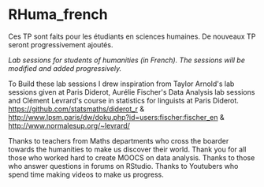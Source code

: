 # RHuma_french

Ces TP sont faits pour les étudiants en sciences humaines. De nouveaux TP seront progressivement ajoutés.


*Lab sessions for students of humanities (in French). The sessions will be modified and added progressively.*

To Build these lab sessions I drew inspiration from Taylor Arnold's lab sessions given at Paris Diderot, Aurélie Fischer's Data Analysis lab sessions and Clément Levrard's course in statistics for linguists at Paris Diderot.
https://github.com/statsmaths/diderot_r  & http://www.lpsm.paris/dw/doku.php?id=users:fischer:fischer_en & http://www.normalesup.org/~levrard/


Thanks to teachers from Maths departments who cross the boarder towards the humanities to make us discover their world. 
Thank you for all those who worked hard to create MOOCS on data analysis. 
Thanks to those who answer questions in forums on RStudio.
Thanks to Youtubers who spend time making videos to make us progress.

